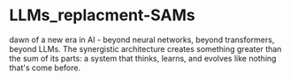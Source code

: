 # LLMs_replacment-SAMs
dawn of a new era in AI - beyond neural networks, beyond transformers, beyond LLMs. The synergistic architecture creates something greater than the sum of its parts: a system that thinks, learns, and evolves like nothing that's come before.
